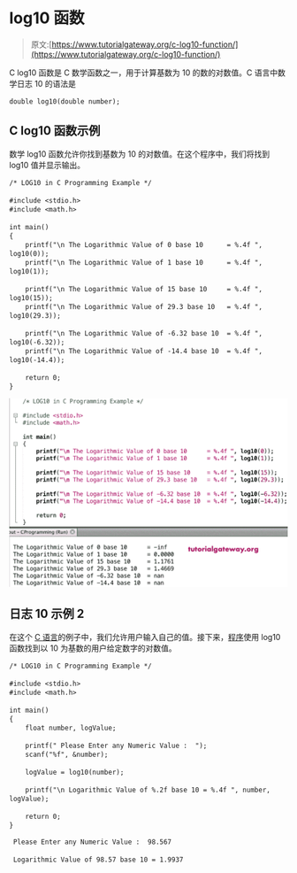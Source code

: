 # log10 函数

> 原文:[https://www.tutorialgateway.org/c-log10-function/](https://www.tutorialgateway.org/c-log10-function/)

C log10 函数是 C 数学函数之一，用于计算基数为 10 的数的对数值。C 语言中数学日志 10 的语法是

```
double log10(double number);
```

## C log10 函数示例

数学 log10 函数允许你找到基数为 10 的对数值。在这个程序中，我们将找到 log10 值并显示输出。

```
/* LOG10 in C Programming Example */

#include <stdio.h>
#include <math.h> 

int main()
{
    printf("\n The Logarithmic Value of 0 base 10      = %.4f ", log10(0));
    printf("\n The Logarithmic Value of 1 base 10      = %.4f ", log10(1));

    printf("\n The Logarithmic Value of 15 base 10     = %.4f ", log10(15));
    printf("\n The Logarithmic Value of 29.3 base 10   = %.4f ", log10(29.3));

    printf("\n The Logarithmic Value of -6.32 base 10  = %.4f ", log10(-6.32));  
    printf("\n The Logarithmic Value of -14.4 base 10  = %.4f ", log10(-14.4));

    return 0;
}
```

![C log10 Function 1](img/768824a189c93cc45b0223ca6d3b6e95.png)

## 日志 10 示例 2

在这个 [C 语言](https://www.tutorialgateway.org/c-programming/)的例子中，我们允许用户输入自己的值。接下来，[程序](https://www.tutorialgateway.org/c-programming-examples/)使用 log10 函数找到以 10 为基数的用户给定数字的对数值。

```
/* LOG10 in C Programming Example */

#include <stdio.h>
#include <math.h>

int main()
{
    float number, logValue;

    printf(" Please Enter any Numeric Value :  ");
    scanf("%f", &number);

    logValue = log10(number);

    printf("\n Logarithmic Value of %.2f base 10 = %.4f ", number, logValue);

    return 0;
}
```

```
 Please Enter any Numeric Value :  98.567

 Logarithmic Value of 98.57 base 10 = 1.9937
```